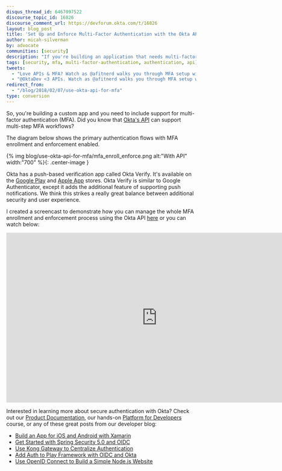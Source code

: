 ```yaml
---
disqus_thread_id: 6467097522
discourse_topic_id: 16826
discourse_comment_url: https://devforum.okta.com/t/16826
layout: blog_post
title: 'Set Up and Enforce Multi-Factor Authentication with the Okta API'
author: micah-silverman
by: advocate
communities: [security]
description: "If you're building an application that needs multi-factor authentication, using Okta is a great way to shortcut the pain. In this short article you'll see how Okta helps simplify multi-factor authentication for your apps!"
tags: [security, mfa, multi-factor-authentication, authentication, api]
tweets:
  - "Love APIs & MFA? Watch as @afitnerd walks you through MFA setup with the @Okta API."
  - "@OktaDev <3 APIs. Watch as @afitnerd walks you through MFA setup with the @Okta API."
redirect_from:
  - "/blog/2018/02/07/use-okta-api-for-mfa"
type: conversion
---
```


So, you're building a custom app and you need to include support for multi-factor authentication (MFA). Did you know that [Okta's API](https://developer.okta.com/) can support multi-step MFA workflows?

The diagram below shows the primary authentication flows with MFA enrollment and enforcement enabled. 

{% img blog/use-okta-api-for-mfa/mfa_enroll_enforce.png alt:"With API" width:"700" %}{: .center-image }

Okta has a push-based verification app called Okta Verify. It's available on the [Google Play](https://play.google.com/store/apps/details?id=com.okta.android.auth&hl=en) and [Apple App](https://itunes.apple.com/us/app/okta-verify/id490179405?mt=8) stores. Okta Verify is similar to Google Authenticator, except it adds the additional feature of supporting push notifications. We think this strikes a really great balance between additional security and user experience.

I created a screencast to demonstrate how you can manage the whole MFA enrollment and enforcement process using the Okta API [here](https://www.youtube.com/embed/EVL3gnt7BYo) or you can watch below:

<div style="width: 800px; margin: 0 auto">
  <iframe width="800" height="450" src="https://www.youtube.com/embed/EVL3gnt7BYo" frameborder="0" allowfullscreen></iframe>
</div>

Interested in learning more about secure authentication with Okta? Check out our [Product Documentation](https://developer.okta.com/documentation/), our hands-on [Platform for Developers](https://www.okta.com/services/training/) course, or any of these great posts from our developer blog:
* [Build an App for iOS and Android with Xamarin](/blog/2018/01/10/build-app-for-ios-android-with-xamarin)
* [Get Started with Spring Security 5.0 and OIDC](/blog/2017/12/18/spring-security-5-oidc)
* [Use Kong Gateway to Centralize Authentication](/blog/2017/12/04/use-kong-gateway-to-centralize-authentication)
* [Add Auth to Play Framework with OIDC and Okta](/blog/2017/10/31/add-authentication-to-play-framework-with-oidc)
* [Use OpenID Connect to Build a Simple Node.js Website](/blog/2017/10/19/use-openid-connect-to-build-a-simple-node-website)
